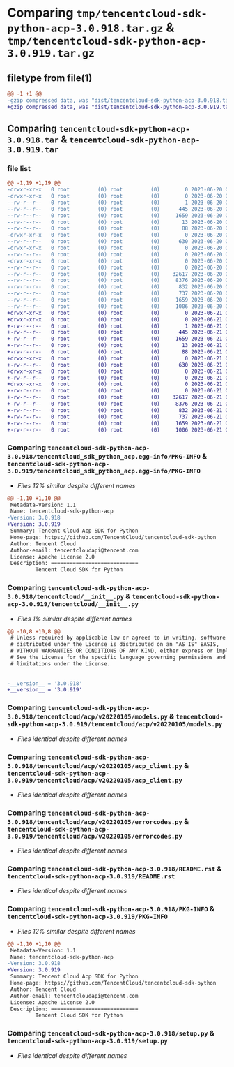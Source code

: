 # Comparing `tmp/tencentcloud-sdk-python-acp-3.0.918.tar.gz` & `tmp/tencentcloud-sdk-python-acp-3.0.919.tar.gz`

## filetype from file(1)

```diff
@@ -1 +1 @@
-gzip compressed data, was "dist/tencentcloud-sdk-python-acp-3.0.918.tar", last modified: Tue Jun 20 02:31:38 2023, max compression
+gzip compressed data, was "dist/tencentcloud-sdk-python-acp-3.0.919.tar", last modified: Wed Jun 21 00:16:06 2023, max compression
```

## Comparing `tencentcloud-sdk-python-acp-3.0.918.tar` & `tencentcloud-sdk-python-acp-3.0.919.tar`

### file list

```diff
@@ -1,19 +1,19 @@
-drwxr-xr-x   0 root         (0) root         (0)        0 2023-06-20 02:31:38.000000 tencentcloud-sdk-python-acp-3.0.918/
-drwxr-xr-x   0 root         (0) root         (0)        0 2023-06-20 02:31:38.000000 tencentcloud-sdk-python-acp-3.0.918/tencentcloud_sdk_python_acp.egg-info/
--rw-r--r--   0 root         (0) root         (0)        1 2023-06-20 02:31:38.000000 tencentcloud-sdk-python-acp-3.0.918/tencentcloud_sdk_python_acp.egg-info/dependency_links.txt
--rw-r--r--   0 root         (0) root         (0)      445 2023-06-20 02:31:38.000000 tencentcloud-sdk-python-acp-3.0.918/tencentcloud_sdk_python_acp.egg-info/SOURCES.txt
--rw-r--r--   0 root         (0) root         (0)     1659 2023-06-20 02:31:38.000000 tencentcloud-sdk-python-acp-3.0.918/tencentcloud_sdk_python_acp.egg-info/PKG-INFO
--rw-r--r--   0 root         (0) root         (0)       13 2023-06-20 02:31:38.000000 tencentcloud-sdk-python-acp-3.0.918/tencentcloud_sdk_python_acp.egg-info/top_level.txt
--rw-r--r--   0 root         (0) root         (0)       88 2023-06-20 02:31:38.000000 tencentcloud-sdk-python-acp-3.0.918/setup.cfg
-drwxr-xr-x   0 root         (0) root         (0)        0 2023-06-20 02:31:38.000000 tencentcloud-sdk-python-acp-3.0.918/tencentcloud/
--rw-r--r--   0 root         (0) root         (0)      630 2023-06-20 02:31:37.000000 tencentcloud-sdk-python-acp-3.0.918/tencentcloud/__init__.py
-drwxr-xr-x   0 root         (0) root         (0)        0 2023-06-20 02:31:38.000000 tencentcloud-sdk-python-acp-3.0.918/tencentcloud/acp/
--rw-r--r--   0 root         (0) root         (0)        0 2023-06-20 02:31:37.000000 tencentcloud-sdk-python-acp-3.0.918/tencentcloud/acp/__init__.py
-drwxr-xr-x   0 root         (0) root         (0)        0 2023-06-20 02:31:38.000000 tencentcloud-sdk-python-acp-3.0.918/tencentcloud/acp/v20220105/
--rw-r--r--   0 root         (0) root         (0)        0 2023-06-20 02:31:37.000000 tencentcloud-sdk-python-acp-3.0.918/tencentcloud/acp/v20220105/__init__.py
--rw-r--r--   0 root         (0) root         (0)    32617 2023-06-20 02:31:37.000000 tencentcloud-sdk-python-acp-3.0.918/tencentcloud/acp/v20220105/models.py
--rw-r--r--   0 root         (0) root         (0)     8376 2023-06-20 02:31:37.000000 tencentcloud-sdk-python-acp-3.0.918/tencentcloud/acp/v20220105/acp_client.py
--rw-r--r--   0 root         (0) root         (0)      832 2023-06-20 02:31:37.000000 tencentcloud-sdk-python-acp-3.0.918/tencentcloud/acp/v20220105/errorcodes.py
--rw-r--r--   0 root         (0) root         (0)      737 2023-06-20 02:31:37.000000 tencentcloud-sdk-python-acp-3.0.918/README.rst
--rw-r--r--   0 root         (0) root         (0)     1659 2023-06-20 02:31:38.000000 tencentcloud-sdk-python-acp-3.0.918/PKG-INFO
--rw-r--r--   0 root         (0) root         (0)     1006 2023-06-20 02:31:37.000000 tencentcloud-sdk-python-acp-3.0.918/setup.py
+drwxr-xr-x   0 root         (0) root         (0)        0 2023-06-21 00:16:06.000000 tencentcloud-sdk-python-acp-3.0.919/
+drwxr-xr-x   0 root         (0) root         (0)        0 2023-06-21 00:16:06.000000 tencentcloud-sdk-python-acp-3.0.919/tencentcloud_sdk_python_acp.egg-info/
+-rw-r--r--   0 root         (0) root         (0)        1 2023-06-21 00:16:06.000000 tencentcloud-sdk-python-acp-3.0.919/tencentcloud_sdk_python_acp.egg-info/dependency_links.txt
+-rw-r--r--   0 root         (0) root         (0)      445 2023-06-21 00:16:06.000000 tencentcloud-sdk-python-acp-3.0.919/tencentcloud_sdk_python_acp.egg-info/SOURCES.txt
+-rw-r--r--   0 root         (0) root         (0)     1659 2023-06-21 00:16:06.000000 tencentcloud-sdk-python-acp-3.0.919/tencentcloud_sdk_python_acp.egg-info/PKG-INFO
+-rw-r--r--   0 root         (0) root         (0)       13 2023-06-21 00:16:06.000000 tencentcloud-sdk-python-acp-3.0.919/tencentcloud_sdk_python_acp.egg-info/top_level.txt
+-rw-r--r--   0 root         (0) root         (0)       88 2023-06-21 00:16:06.000000 tencentcloud-sdk-python-acp-3.0.919/setup.cfg
+drwxr-xr-x   0 root         (0) root         (0)        0 2023-06-21 00:16:06.000000 tencentcloud-sdk-python-acp-3.0.919/tencentcloud/
+-rw-r--r--   0 root         (0) root         (0)      630 2023-06-21 00:16:06.000000 tencentcloud-sdk-python-acp-3.0.919/tencentcloud/__init__.py
+drwxr-xr-x   0 root         (0) root         (0)        0 2023-06-21 00:16:06.000000 tencentcloud-sdk-python-acp-3.0.919/tencentcloud/acp/
+-rw-r--r--   0 root         (0) root         (0)        0 2023-06-21 00:16:06.000000 tencentcloud-sdk-python-acp-3.0.919/tencentcloud/acp/__init__.py
+drwxr-xr-x   0 root         (0) root         (0)        0 2023-06-21 00:16:06.000000 tencentcloud-sdk-python-acp-3.0.919/tencentcloud/acp/v20220105/
+-rw-r--r--   0 root         (0) root         (0)        0 2023-06-21 00:16:06.000000 tencentcloud-sdk-python-acp-3.0.919/tencentcloud/acp/v20220105/__init__.py
+-rw-r--r--   0 root         (0) root         (0)    32617 2023-06-21 00:16:06.000000 tencentcloud-sdk-python-acp-3.0.919/tencentcloud/acp/v20220105/models.py
+-rw-r--r--   0 root         (0) root         (0)     8376 2023-06-21 00:16:06.000000 tencentcloud-sdk-python-acp-3.0.919/tencentcloud/acp/v20220105/acp_client.py
+-rw-r--r--   0 root         (0) root         (0)      832 2023-06-21 00:16:06.000000 tencentcloud-sdk-python-acp-3.0.919/tencentcloud/acp/v20220105/errorcodes.py
+-rw-r--r--   0 root         (0) root         (0)      737 2023-06-21 00:16:06.000000 tencentcloud-sdk-python-acp-3.0.919/README.rst
+-rw-r--r--   0 root         (0) root         (0)     1659 2023-06-21 00:16:06.000000 tencentcloud-sdk-python-acp-3.0.919/PKG-INFO
+-rw-r--r--   0 root         (0) root         (0)     1006 2023-06-21 00:16:06.000000 tencentcloud-sdk-python-acp-3.0.919/setup.py
```

### Comparing `tencentcloud-sdk-python-acp-3.0.918/tencentcloud_sdk_python_acp.egg-info/PKG-INFO` & `tencentcloud-sdk-python-acp-3.0.919/tencentcloud_sdk_python_acp.egg-info/PKG-INFO`

 * *Files 12% similar despite different names*

```diff
@@ -1,10 +1,10 @@
 Metadata-Version: 1.1
 Name: tencentcloud-sdk-python-acp
-Version: 3.0.918
+Version: 3.0.919
 Summary: Tencent Cloud Acp SDK for Python
 Home-page: https://github.com/TencentCloud/tencentcloud-sdk-python
 Author: Tencent Cloud
 Author-email: tencentcloudapi@tencent.com
 License: Apache License 2.0
 Description: ============================
         Tencent Cloud SDK for Python
```

### Comparing `tencentcloud-sdk-python-acp-3.0.918/tencentcloud/__init__.py` & `tencentcloud-sdk-python-acp-3.0.919/tencentcloud/__init__.py`

 * *Files 1% similar despite different names*

```diff
@@ -10,8 +10,8 @@
 # Unless required by applicable law or agreed to in writing, software
 # distributed under the License is distributed on an "AS IS" BASIS,
 # WITHOUT WARRANTIES OR CONDITIONS OF ANY KIND, either express or implied.
 # See the License for the specific language governing permissions and
 # limitations under the License.
 
 
-__version__ = '3.0.918'
+__version__ = '3.0.919'
```

### Comparing `tencentcloud-sdk-python-acp-3.0.918/tencentcloud/acp/v20220105/models.py` & `tencentcloud-sdk-python-acp-3.0.919/tencentcloud/acp/v20220105/models.py`

 * *Files identical despite different names*

### Comparing `tencentcloud-sdk-python-acp-3.0.918/tencentcloud/acp/v20220105/acp_client.py` & `tencentcloud-sdk-python-acp-3.0.919/tencentcloud/acp/v20220105/acp_client.py`

 * *Files identical despite different names*

### Comparing `tencentcloud-sdk-python-acp-3.0.918/tencentcloud/acp/v20220105/errorcodes.py` & `tencentcloud-sdk-python-acp-3.0.919/tencentcloud/acp/v20220105/errorcodes.py`

 * *Files identical despite different names*

### Comparing `tencentcloud-sdk-python-acp-3.0.918/README.rst` & `tencentcloud-sdk-python-acp-3.0.919/README.rst`

 * *Files identical despite different names*

### Comparing `tencentcloud-sdk-python-acp-3.0.918/PKG-INFO` & `tencentcloud-sdk-python-acp-3.0.919/PKG-INFO`

 * *Files 12% similar despite different names*

```diff
@@ -1,10 +1,10 @@
 Metadata-Version: 1.1
 Name: tencentcloud-sdk-python-acp
-Version: 3.0.918
+Version: 3.0.919
 Summary: Tencent Cloud Acp SDK for Python
 Home-page: https://github.com/TencentCloud/tencentcloud-sdk-python
 Author: Tencent Cloud
 Author-email: tencentcloudapi@tencent.com
 License: Apache License 2.0
 Description: ============================
         Tencent Cloud SDK for Python
```

### Comparing `tencentcloud-sdk-python-acp-3.0.918/setup.py` & `tencentcloud-sdk-python-acp-3.0.919/setup.py`

 * *Files identical despite different names*

